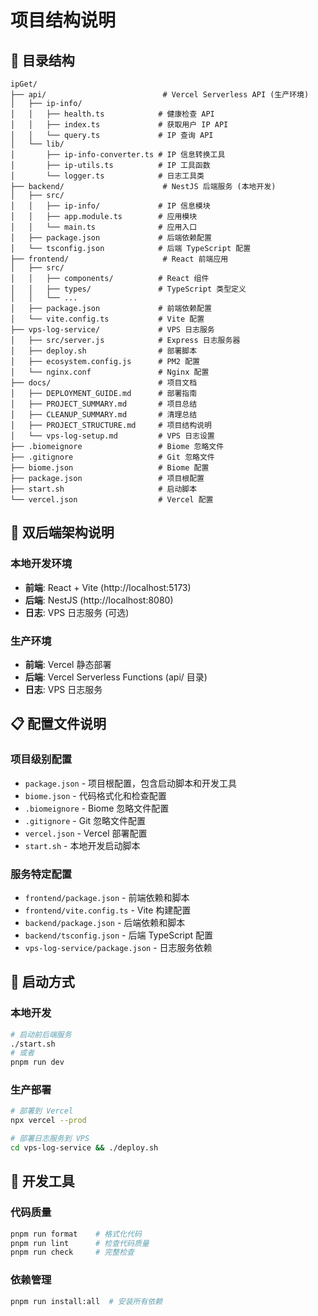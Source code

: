 # 项目结构说明

## 📁 目录结构

```
ipGet/
├── api/                          # Vercel Serverless API (生产环境)
│   ├── ip-info/
│   │   ├── health.ts            # 健康检查 API
│   │   ├── index.ts             # 获取用户 IP API
│   │   └── query.ts             # IP 查询 API
│   └── lib/
│       ├── ip-info-converter.ts # IP 信息转换工具
│       ├── ip-utils.ts          # IP 工具函数
│       └── logger.ts            # 日志工具类
├── backend/                      # NestJS 后端服务 (本地开发)
│   ├── src/
│   │   ├── ip-info/             # IP 信息模块
│   │   ├── app.module.ts        # 应用模块
│   │   └── main.ts              # 应用入口
│   ├── package.json             # 后端依赖配置
│   └── tsconfig.json            # 后端 TypeScript 配置
├── frontend/                     # React 前端应用
│   ├── src/
│   │   ├── components/          # React 组件
│   │   ├── types/               # TypeScript 类型定义
│   │   └── ...
│   ├── package.json             # 前端依赖配置
│   └── vite.config.ts           # Vite 配置
├── vps-log-service/             # VPS 日志服务
│   ├── src/server.js            # Express 日志服务器
│   ├── deploy.sh                # 部署脚本
│   ├── ecosystem.config.js      # PM2 配置
│   └── nginx.conf               # Nginx 配置
├── docs/                        # 项目文档
│   ├── DEPLOYMENT_GUIDE.md      # 部署指南
│   ├── PROJECT_SUMMARY.md       # 项目总结
│   ├── CLEANUP_SUMMARY.md       # 清理总结
│   ├── PROJECT_STRUCTURE.md     # 项目结构说明
│   └── vps-log-setup.md         # VPS 日志设置
├── .biomeignore                 # Biome 忽略文件
├── .gitignore                   # Git 忽略文件
├── biome.json                   # Biome 配置
├── package.json                 # 项目根配置
├── start.sh                     # 启动脚本
└── vercel.json                  # Vercel 配置
```

## 🔄 双后端架构说明

### 本地开发环境
- **前端**: React + Vite (http://localhost:5173)
- **后端**: NestJS (http://localhost:8080)
- **日志**: VPS 日志服务 (可选)

### 生产环境
- **前端**: Vercel 静态部署
- **后端**: Vercel Serverless Functions (api/ 目录)
- **日志**: VPS 日志服务

## 📋 配置文件说明

### 项目级别配置
- `package.json` - 项目根配置，包含启动脚本和开发工具
- `biome.json` - 代码格式化和检查配置
- `.biomeignore` - Biome 忽略文件配置
- `.gitignore` - Git 忽略文件配置
- `vercel.json` - Vercel 部署配置
- `start.sh` - 本地开发启动脚本

### 服务特定配置
- `frontend/package.json` - 前端依赖和脚本
- `frontend/vite.config.ts` - Vite 构建配置
- `backend/package.json` - 后端依赖和脚本
- `backend/tsconfig.json` - 后端 TypeScript 配置
- `vps-log-service/package.json` - 日志服务依赖

## 🚀 启动方式

### 本地开发
```bash
# 启动前后端服务
./start.sh
# 或者
pnpm run dev
```

### 生产部署
```bash
# 部署到 Vercel
npx vercel --prod

# 部署日志服务到 VPS
cd vps-log-service && ./deploy.sh
```

## 🔧 开发工具

### 代码质量
```bash
pnpm run format    # 格式化代码
pnpm run lint      # 检查代码质量
pnpm run check     # 完整检查
```

### 依赖管理
```bash
pnpm run install:all  # 安装所有依赖
```
